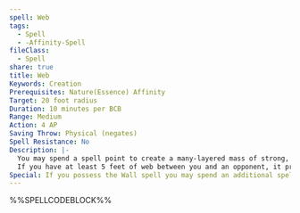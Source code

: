 ```yaml
---
spell: Web
tags:
  - Spell
  - -Affinity-Spell
fileClass:
  - Spell
share: true
title: Web
Keywords: Creation
Prerequisites: Nature(Essence) Affinity
Target: 20 foot radius
Duration: 10 minutes per BCB
Range: Medium
Action: 4 AP
Saving Throw: Physical (negates)
Spell Resistance: No
Description: |-
  You may spend a spell point to create a many-layered mass of strong, sticky strands, similar to spiderwebs, trapping those caught in them. Any creature in the effect's area when the spell is cast, or enters the area later, is subject to a Physical save attack. If it succeeds the creature becomes entangled, on one degree of success or more the creature is instead staggered. A creature can break free by making a MSB or Escape Artist check as a 3 AP action against the save attack of this spell. Regardless of success or failure the area is treated as difficult terrain. When placing a web it must be anchored to two or more solid and opposed points, or on a solid surface such as a wall or floor.
  If you have at least 5 feet of web between you and an opponent, it provides cover. If you have at least 20 feet of web between you, it provides total cover. The strands of a web spell are flammable. A weapon that deals fire damage can slash them away as easily as a hand brushes away cobwebs. Any fire can set the webs alight and burn away one 5-foot square in 1 round. All creatures within flaming webs take 2d4 points of fire damage from the flames. 
Special: If you possess the Wall spell you may spend an additional spell point to instead create a wall in a continuous line containing one 5-foot square per BCB. Each end of the continuous line must still be anchored to a solid point.
---
```

%%SPELLCODEBLOCK%%